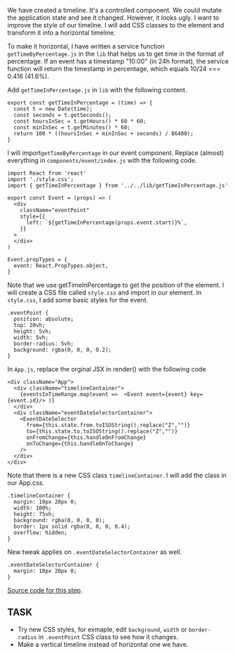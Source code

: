 We have created a timeline. It's a controlled component. We could mutate the application state and see it changed. However, it looks ugly. I want to improve the style of our timeline. I will add CSS classes to the element and transform it into a horizontal timeline.

To make it horizontal, I have written a service function `getTimeByPercentage.js` in the `lib` that helps us to get time in the format of percentage. If an event has a timestamp "10:00" (in 24h format), the service function will return the timestamp in percentage, which equals 10/24 === 0.416 (41.6%).

Add `getTimeInPercentage.js` in `lib` with the following content.
```
export const getTimeInPercentage = (time) => {
  const t = new Date(time);
  const seconds = t.getSeconds();
  const hoursInSec = t.getHours() * 60 * 60;
  const minInSec = t.getMinutes() * 60;
  return 100 * ((hoursInSec + minInSec + seconds) / 86400);
}
```

I will import`getTimeByPercentage` in our event component.
Replace (almost) everything in `components/event/index.js` with the following code.

```
import React from 'react'
import './style.css';
import { getTimeInPercentage } from '../../lib/getTimeInPercentage.js'

export const Event = (props) => (
  <div
    className="eventPoint"
    style={{
      left: `${getTimeInPercentage(props.event.start)}%`,
    }}
  >
  </div>
)

Event.propTypes = {
  event: React.PropTypes.object,
}
```

Note that we use getTimeInPercentage to get the position of the element. I will create a CSS file called `style.css` and import in our element. In `style.css`, I add some basic styles for the event.
```
.eventPoint {
  position: absolute;
  top: 20vh;
  height: 5vh;
  width: 5vh;
  border-radius: 5vh;
  background: rgba(0, 0, 0, 0.2);
}
```

In `App.js`, replace the orginal JSX in render() with the following code
```
<div className="App">
  <div className="timelineContainer">
    {eventsInTimeRange.map(event =>  <Event event={event} key={event.id}/> )}
  </div>
  <div className="eventDateSelectorContainer">
    <EventDateSelector
      from={this.state.from.toISOString().replace("Z","")}
      to={this.state.to.toISOString().replace("Z","")}
      onFromChange={this.handleOnFromChange}
      onToChange={this.handleOnToChange}
    />
  </div>
</div>
```
Note that there is a new CSS class `timelineContainer`. I will add the class in our App.css.
```
.timelineContainer {
  margin: 10px 20px 0;
  width: 100%;
  height: 75vh;
  background: rgba(0, 0, 0, 0);
  border: 1px solid rgba(0, 0, 0, 0.4);
  overflow: hidden;
}
```
New tweak applies on `.eventDateSelectorContainer` as well.
```
.eventDateSelectorContainer {
  margin: 10px 20px 0;
}
```

[Source code for this step](https://github.com/sysrep/time-viz/commit/c7d91477a4234720488d7c537f6dee072acc0726).

## TASK

* Try new CSS styles, for exmaple, edit `background`, `width` or `border-radius` in `.eventPoint` CSS class to see how it changes.
* Make a vertical timeline instead of horizontal one we have.
